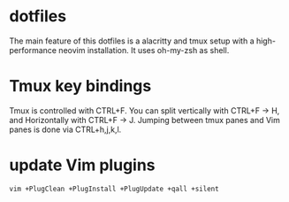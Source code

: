 # dotfiles
The main feature of this dotfiles is a alacritty and tmux setup
with a high-performance neovim installation. It uses oh-my-zsh as shell.

# Tmux key bindings
Tmux is controlled with CTRL+F. You can split vertically with CTRL+F -> H, and Horizontally with CTRL+F -> J.
Jumping between tmux panes and Vim panes is done via CTRL+h,j,k,l.

# update Vim plugins
`vim +PlugClean +PlugInstall +PlugUpdate +qall +silent`
